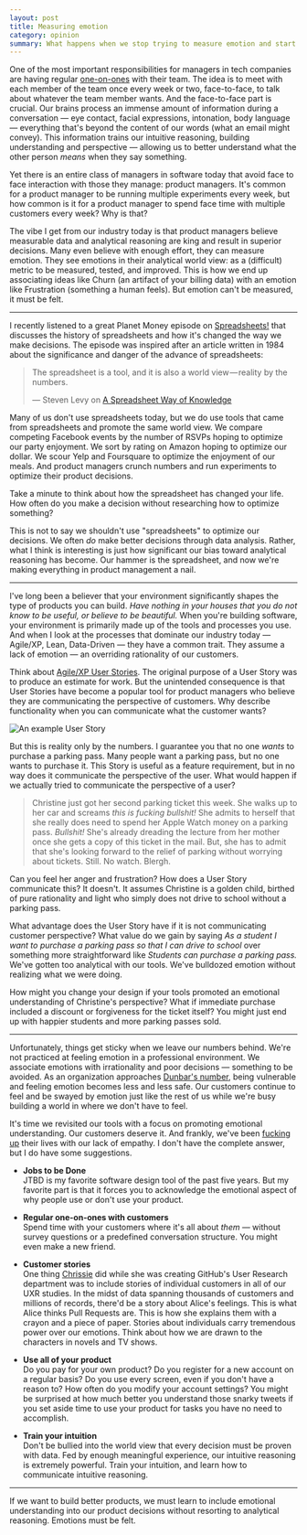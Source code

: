 ```yaml
---
layout: post
title: Measuring emotion
category: opinion
summary: What happens when we stop trying to measure emotion and start feeling it instead?
---
```


One of the most important responsibilities for managers in tech companies are having regular [one-on-ones](http://www.bhorowitz.com/one_on_one) with their team. The idea is to meet with each member of the team once every week or two, face-to-face, to talk about whatever the team member wants. And the face-to-face part is crucial. Our brains process an immense amount of information during a conversation —  eye contact, facial expressions, intonation, body language — everything that's beyond the content of our words (what an email might convey). This information trains our intuitive reasoning,  building understanding and perspective — allowing us to better understand what the other person *means* when they say something.

Yet there is an entire class of managers in software today that avoid face to face interaction with those they manage: product managers. It's common for a product manager to be running multiple experiments every week, but how common is it for a product manager to spend face time with multiple customers every week? Why is that?

The vibe I get from our industry today is that product managers believe measurable data and analytical reasoning are king and result in superior decisions. Many even believe with enough effort, they can measure emotion. They see emotions in their analytical world view: as a (difficult) metric to be measured, tested, and improved. This is how we end up associating ideas like Churn (an artifact of your billing data) with an emotion like Frustration (something a human feels). But emotion can't be measured, it must be felt.

* * * *

I recently listened to a great Planet Money episode on [Spreadsheets!](http://www.npr.org/blogs/money/2015/02/25/389027988/episode-606-spreadsheets) that discusses the history of spreadsheets and how it's changed the way we make decisions. The episode was inspired after an article written in 1984 about the significance and danger of the advance of spreadsheets:

> The spreadsheet is a tool, and it is also a world view — reality by the numbers.
>
> — Steven Levy on [A Spreadsheet Way of Knowledge](https://medium.com/backchannel/a-spreadsheet-way-of-knowledge-8de60af7146e)

Many of us don't use spreadsheets today, but we do use tools that came from spreadsheets and promote the same world view. We compare competing Facebook events by the number of RSVPs hoping to optimize our party enjoyment. We sort by rating on Amazon hoping to optimize our dollar. We scour Yelp and Foursquare to optimize the enjoyment of our meals. And product managers crunch numbers and run experiments to optimize their product decisions.

Take a minute to think about how the spreadsheet has changed your life. How often do you make a decision without researching how to optimize something?

This is not to say we shouldn't use "spreadsheets" to optimize our decisions. We often _do_ make better decisions through data analysis. Rather, what I think is interesting is just how significant our bias toward analytical reasoning has become. Our hammer is the spreadsheet, and now we're making everything in product management a nail.

* * * *

I've long been a believer that your environment significantly shapes the type of products you can build. *Have nothing in your houses that you do not know to be useful, or believe to be beautiful.* When you're building software, your environment is primarily made up of the tools and processes you use. And when I look at the processes that dominate our industry today — Agile/XP, Lean, Data-Driven — they have a common trait. They assume a lack of emotion — an overriding rationality of our customers.

Think about [Agile/XP User Stories](http://www.agilemodeling.com/artifacts/userStory.htm). The original purpose of a User Story was to produce an estimate for work. But the unintended consequence is that User Stories have become a popular tool for product managers who believe they are communicating the perspective of customers. Why describe functionality when you can communicate what the customer wants?

<div class="figure">
	<img src="https://assets.warpspire.com/images/measuring-emotion/user-story.jpg" alt="An example User Story" />
</div>

But this is reality only by the numbers. I guarantee you that no one *wants* to purchase a parking pass. Many people want a parking pass, but no one wants to purchase it. This Story is useful as a feature requirement, but in no way does it communicate the perspective of the user. What would happen if we actually tried to communicate the perspective of a user?

> Christine just got her second parking ticket this week. She walks up to her car and screams *this is fucking bullshit!* She admits to herself that she really does need to spend her Apple Watch money on a parking pass. *Bullshit!* She's already dreading the lecture from her mother once she gets a copy of this ticket in the mail. But, she has to admit that she's looking forward to the relief of parking without worrying about tickets. Still. No watch. Blergh.

Can you feel her anger and frustration? How does a User Story communicate this? It doesn't. It assumes Christine is a golden child, birthed of pure rationality and light who simply does not drive to school without a parking pass.

What advantage does the User Story have if it is not communicating customer perspective? What value do we gain by saying *As a student I want to purchase a parking pass so that I can drive to school* over something more straightforward like *Students can purchase a parking pass.* We've gotten too analytical with our tools. We've bulldozed emotion without realizing what we were doing.

How might you change your design if your tools promoted an emotional understanding of Christine's perspective? What if immediate purchase included a discount or forgiveness for the ticket itself? You might just end up with happier students and more parking passes sold.

* * * *

Unfortunately, things get sticky when we leave our numbers behind. We're not practiced at feeling emotion in a professional environment. We associate emotions with irrationality and poor decisions — something to be avoided. As an organization approaches [Dunbar's number](http://en.wikipedia.org/wiki/Dunbar%27s_number), being vulnerable and feeling emotion becomes less and less safe. Our customers continue to feel and be swayed by emotion just like the rest of us while we're busy building a world in where we don't have to feel.

It's time we revisited our tools with a focus on promoting emotional understanding. Our customers deserve it. And frankly, we've been [fucking up](http://meyerweb.com/eric/thoughts/2014/12/24/inadvertent-algorithmic-cruelty/) their lives with our lack of empathy. I don't have the complete answer, but I do have some suggestions.

* **Jobs to be Done**  
	JTBD is my favorite software design tool of the past five years. But my favorite part is that it forces you to acknowledge the emotional aspect of why people use or don't use your product.

* **Regular one-on-ones with customers**  
	Spend time with your customers where it's all about *them* — without survey questions or a predefined conversation structure. You might even make a new friend.

* **Customer stories**  
	One thing [Chrissie](https://twitter.com/tenaciouscb) did while she was creating GitHub's User Research department was to include stories of individual customers in all of our UXR studies. In the midst of data spanning thousands of customers and millions of records, there'd be a story about Alice's feelings. This is what Alice thinks Pull Requests are. This is how she explains them with a crayon and a piece of paper. Stories about individuals carry tremendous power over our emotions. Think about how we are drawn to the characters in novels and TV shows.

* **Use all of your product**  
	Do you pay for your own product? Do you register for a new account on a regular basis? Do you use every screen, even if you don't have a reason to? How often do you modify your account settings? You might be surprised at how much better you understand those snarky tweets if you set aside time to use your product for tasks you have no need to accomplish.

* **Train your intuition**  
	Don't be bullied into the world view that every decision must be proven with data. Fed by enough meaningful experience, our intuitive reasoning is extremely powerful. Train your intuition, and learn how to communicate intuitive reasoning.

* * * *

If we want to build better products, we must learn to include emotional understanding into our product decisions without resorting to analytical reasoning. Emotions must be felt.
